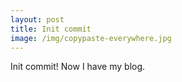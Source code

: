```yaml
---
layout: post
title: Init commit
image: /img/copypaste-everywhere.jpg
---
```


Init commit! Now I have my blog. 
